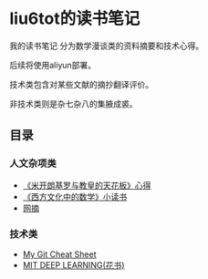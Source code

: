 # liu6tot的读书笔记
我的读书笔记
分为数学漫谈类的资料摘要和技术心得。

后续将使用aliyun部署。

技术类包含对某些文献的摘抄翻译评价。

非技术类则是杂七杂八的集腋成裘。
## 目录
### 人文杂项类
* [《米开朗基罗与教皇的天花板》心得](./Michelangelo.md)
* [《西方文化中的数学》小读书](./WesternCulture.md)
* [网摘](./StoneCollectiom.md)
### 技术类
* [My Git Cheat Sheet](./GitCheatSheet.md)
* [MIT DEEP LEARNING(花书)](./MitDeepLearning.md)
